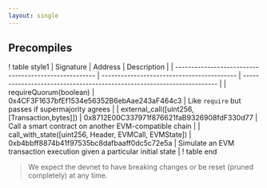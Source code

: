 ```yaml
---
layout: single
---
```


## Precompiles

! table style1
| Signature                                             | Address                                    | Description                                                            |
| ----------------------------------------------------- | ------------------------------------------ | ---------------------------------------------------------------------- |
| requireQuorum(boolean)                                | 0x4CF3F1637bfEf1534e56352B6ebAae243aF464c3 | Like `require` but passes if supermajority agrees                      |
| external_call([uint256, [Transaction,bytes]])         | 0x8712E00C337971f876621faB9326908fdF330d77 | Call a smart contract on another EVM-compatible chain                  |
| call_with_state([uint256, Header, EVMCall, EVMState]) | 0xb4bbff8874b41f97535bc8dafbaaff0dc5c72e5a | Simulate an EVM transaction execution given a particular initial state |
! table end

> We expect the devnet to have breaking changes or be reset (pruned completely) at any time. 
